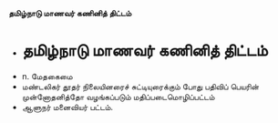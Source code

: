 **தமிழ்நாடு மாணவர் கணினித் திட்டம்**
- # தமிழ்நாடு மாணவர் கணினித் திட்டம்
- n. மேதகைமை
- மண்டலிகர் தூதர் நிலையினரைச் சுட்டியுரைக்கும் போது பதிவிப் பெயரின் முன்னோதனித்தோ வழங்கப்படும் மதிப்படைமொழிப்பட்டம்
- ஆளுநர் மனைவியர் பட்டம்.

